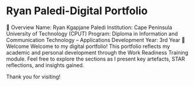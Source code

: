 # Ryan Paledi-Digital Portfolio
📌 Overview
Name: Ryan Kgapjane Paledi
Institution: Cape Peninsula University of Technology (CPUT)
Program: Diploma in Information and Communication Technology – Applications Development
Year: 3rd Year
👋 Welcome
Welcome to my digital portfolio!
This portfolio reflects my academic and personal development through the Work Readiness Training module.
Feel free to explore the sections as I present key artefacts, STAR reflections, and insights gained.

Thank you for visiting!
